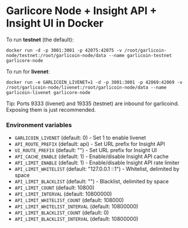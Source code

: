 Garlicore Node + Insight API + Insight UI in Docker
=========

To run **testnet** (the default):

`docker run -d -p 3001:3001 -p 42075:42075 -v /root/garlicoin-node/testnet:/root/garlicoin-node/data --name garlicoin-testnet garlicore-node`

To run for **livenet**:

`docker run -e GARLICOIN_LIVENET=1 -d -p 3001:3001 -p 42069:42069 -v /root/garlicoin-node/livenet:/root/garlicoin-node/data --name garlicoin-livenet garlicore-node`


Tip: Ports 9333 (livenet) and 19335 (testnet) are inbound for garlicoind. Exposing them is just recommended.

### Environment variables

- `GARLICOIN_LIVENET` (default: 0) - Set 1 to enable livenet
- `API_ROUTE_PREFIX` (default: api) - Set URL prefix for Insight API
- `UI_ROUTE_PREFIX` (default: "") - Set URL prefix for Insight UI
- `API_CACHE_ENABLE` (default: 1) - Enable/disable Insight API cache
- `API_LIMIT_ENABLE` (default: 1) - Enable/disable Insight API rate limiter
- `API_LIMIT_WHITELIST` (default: "127.0.0.1 ::1") - Whitelist, delimited by space
- `API_LIMIT_BLACKLIST` (default: "") - Blacklist, delimited by space
- `API_LIMIT_COUNT` (default: 10800)
- `API_LIMIT_INTERVAL` (default: 10800000)
- `API_LIMIT_WHITELIST_COUNT` (default: 108000)
- `API_LIMIT_WHITELIST_INTERVAL` (default: 10800000)
- `API_LIMIT_BLACKLIST_COUNT` (default: 0)
- `API_LIMIT_BLACKLIST_INTERVAL` (default: 10800000)
